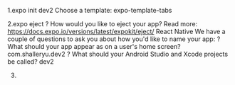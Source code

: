 1.expo init dev2
Choose a template: expo-template-tabs

2.expo eject
? How would you like to eject your app?
  Read more: https://docs.expo.io/versions/latest/expokit/eject/ React Native
We have a couple of questions to ask you about how you'd like to name your app:
? What should your app appear as on a user's home screen? com.shalleryu.dev2
? What should your Android Studio and Xcode projects be called? dev2

3.